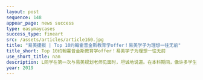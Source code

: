 ```yaml
---
layout: post
sequence: 148
appear_page: news success
type: easymaycases
success_type: fineart
src: /assets/articles/article160.jpg
title: "易美捷报 | Top 10约翰霍普金斯教育学offer！易美学子为理想一往无前"
title_short: Top 10约翰霍普金斯教育学offer！易美学子为理想一往无前
use_short_title: nan
description: L同学在第一次与易美规划老师见面时，坦诚地说道。在本科期间，像许多学生一样，迫于父母的压力，L同学选择了自己并不擅长的经济管理。随着课业负担的加重，学习难度的增加，L同学在经济专业苦苦挣扎，而本科院校的不起眼，也无法满足L同学获取更多知识的愿望。
year: 2019
---
```


